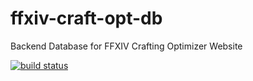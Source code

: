 # ffxiv-craft-opt-db

Backend Database for FFXIV Crafting Optimizer Website

[![build status](https://secure.travis-ci.org/doxxx/ffxiv-craft-opt-db.png)](http://travis-ci.org/doxxx/ffxiv-craft-opt-db)

